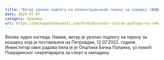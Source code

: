 ```yaml
---
title: "Ветар уролао подлогу на реконструисаном терену за кошарку (ВИДЕО)"
date: 2025-07-07
category: Хроника
url: https://backapalankavesti.com/hronika/vetar-ulorao-podlogu-na-rekonstruisanom-terenu-za-kosarku-video/
---
```


Веома чудно изгледа. Наиме, ветар је уролао подлогу на терену за кошарку која је постављена на Петровдан, 12.07.2022. године. Инвеститор ових радова била је је Општина Бачка Паланка, уз помоћ Покрајинског секретаријата за спорт и омладину.
